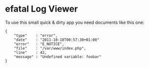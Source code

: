 efatal Log Viewer
=================
To use this small quick & dirty app you need documents like this one:

    {
        "type"    : "error",
        "date"    : "2011-10-18T00:57:30+01:00"
        "error"   : "E_NOTICE",
        "file"    : "/var/www/index.php",
        "line"    : 42,
        "message" : "Undefined variable: foobar"
    }
